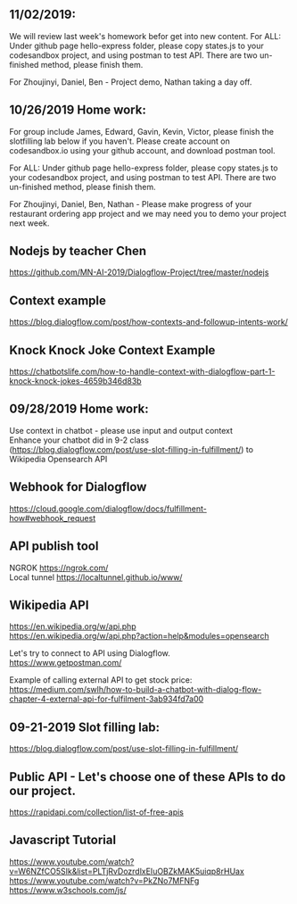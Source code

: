 ## 11/02/2019: 
We will review last week's homework befor get into new content. 
For ALL:
Under github page hello-express folder, please copy states.js to your codesandbox project, and using postman to test API. There are two un-finished method, please finish them. 

For Zhoujinyi, Daniel, Ben - Project demo, Nathan taking a day off. 



## 10/26/2019 Home work: 
For group include James, Edward, Gavin, Kevin, Victor, please finish the slotfilling lab below if you haven't. 
Please create account on codesandbox.io using your github account, and download postman tool. 

For ALL:
Under github page hello-express folder, please copy states.js to your codesandbox project, and using postman to test API. There are two un-finished method, please finish them. 

For Zhoujinyi, Daniel, Ben, Nathan - Please make progress of your restaurant ordering app project and we may need you to demo your project next week. 


## Nodejs by teacher Chen
https://github.com/MN-AI-2019/Dialogflow-Project/tree/master/nodejs

## Context example
https://blog.dialogflow.com/post/how-contexts-and-followup-intents-work/

## Knock Knock Joke Context Example
https://chatbotslife.com/how-to-handle-context-with-dialogflow-part-1-knock-knock-jokes-4659b346d83b


## 09/28/2019 Home work: 
Use context in chatbot - please use input and output context  
Enhance your chatbot did in 9-2 class (https://blog.dialogflow.com/post/use-slot-filling-in-fulfillment/) to Wikipedia Opensearch API


## Webhook for Dialogflow

https://cloud.google.com/dialogflow/docs/fulfillment-how#webhook_request


## API publish tool
NGROK https://ngrok.com/    
Local tunnel https://localtunnel.github.io/www/  

## Wikipedia API
https://en.wikipedia.org/w/api.php  
https://en.wikipedia.org/w/api.php?action=help&modules=opensearch

Let's try to connect to API using Dialogflow.   
https://www.getpostman.com/ 


Example of calling external API to get stock price:  
https://medium.com/swlh/how-to-build-a-chatbot-with-dialog-flow-chapter-4-external-api-for-fulfilment-3ab934fd7a00 


## 09-21-2019 Slot filling lab:
https://blog.dialogflow.com/post/use-slot-filling-in-fulfillment/

## Public API - Let's choose one of these APIs to do our project.
https://rapidapi.com/collection/list-of-free-apis


## Javascript Tutorial
https://www.youtube.com/watch?v=W6NZfCO5SIk&list=PLTjRvDozrdlxEIuOBZkMAK5uiqp8rHUax
https://www.youtube.com/watch?v=PkZNo7MFNFg   
https://www.w3schools.com/js/
